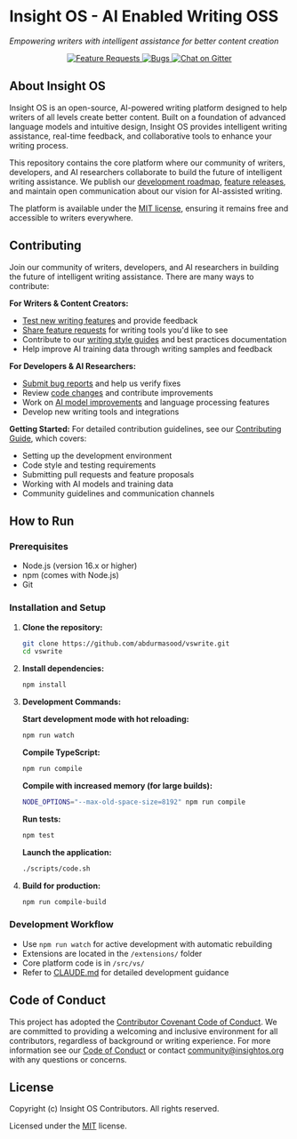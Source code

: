 # Insight OS - AI Enabled Writing OSS

*Empowering writers with intelligent assistance for better content creation*

<p align="center">
  <a href="https://github.com/abdurmasood/vswrite/issues?q=is%3Aopen+is%3Aissue+label%3Afeature-request+sort%3Areactions-%2B1-desc">
    <img alt="Feature Requests" src="https://img.shields.io/github/issues/abdurmasood/vswrite/feature-request.svg">
  </a>
  <a href="https://github.com/abdurmasood/vswrite/issues?utf8=✓&q=is%3Aissue+is%3Aopen+label%3Abug">
    <img alt="Bugs" src="https://img.shields.io/github/issues/abdurmasood/vswrite/bug.svg">
  </a>
  <a href="https://gitter.im/abdurmasood/vswrite">
    <img alt="Chat on Gitter" src="https://img.shields.io/badge/chat-on%20gitter-yellow.svg">
  </a>
</p>

## About Insight OS

Insight OS is an open-source, AI-powered writing platform designed to help writers of all levels create better content. Built on a foundation of advanced language models and intuitive design, Insight OS provides intelligent writing assistance, real-time feedback, and collaborative tools to enhance your writing process.

This repository contains the core platform where our community of writers, developers, and AI researchers collaborate to build the future of intelligent writing assistance. We publish our [development roadmap](https://github.com/abdurmasood/vswrite/wiki/Roadmap), [feature releases](https://github.com/abdurmasood/vswrite/releases), and maintain open communication about our vision for AI-assisted writing.

The platform is available under the [MIT license](LICENSE.txt), ensuring it remains free and accessible to writers everywhere.


## Contributing

Join our community of writers, developers, and AI researchers in building the future of intelligent writing assistance. There are many ways to contribute:

**For Writers & Content Creators:**
* [Test new writing features](https://github.com/abdurmasood/vswrite/issues?q=is%3Aopen+is%3Aissue+label%3Atesting) and provide feedback
* [Share feature requests](https://github.com/abdurmasood/vswrite/issues/new?template=feature_request.md) for writing tools you'd like to see
* Contribute to our [writing style guides](https://github.com/abdurmasood/vswrite/wiki/Style-Guides) and best practices documentation
* Help improve AI training data through writing samples and feedback

**For Developers & AI Researchers:**
* [Submit bug reports](https://github.com/abdurmasood/vswrite/issues/new?template=bug_report.md) and help us verify fixes
* Review [code changes](https://github.com/abdurmasood/vswrite/pulls) and contribute improvements
* Work on [AI model improvements](https://github.com/abdurmasood/vswrite/wiki/AI-Models) and language processing features
* Develop new writing tools and integrations

**Getting Started:**
For detailed contribution guidelines, see our [Contributing Guide](CONTRIBUTING.md), which covers:
* Setting up the development environment
* Code style and testing requirements  
* Submitting pull requests and feature proposals
* Working with AI models and training data
* Community guidelines and communication channels

## How to Run

### Prerequisites
- Node.js (version 16.x or higher)
- npm (comes with Node.js)
- Git

### Installation and Setup

1. **Clone the repository:**
   ```bash
   git clone https://github.com/abdurmasood/vswrite.git
   cd vswrite
   ```

2. **Install dependencies:**
   ```bash
   npm install
   ```

3. **Development Commands:**

   **Start development mode with hot reloading:**
   ```bash
   npm run watch
   ```

   **Compile TypeScript:**
   ```bash
   npm run compile
   ```
   
   **Compile with increased memory (for large builds):**
   ```bash
   NODE_OPTIONS="--max-old-space-size=8192" npm run compile
   ```

   **Run tests:**
   ```bash
   npm test
   ```

   **Launch the application:**
   ```bash
   ./scripts/code.sh
   ```

4. **Build for production:**
   ```bash
   npm run compile-build
   ```

### Development Workflow

- Use `npm run watch` for active development with automatic rebuilding
- Extensions are located in the `/extensions/` folder
- Core platform code is in `/src/vs/`
- Refer to [CLAUDE.md](CLAUDE.md) for detailed development guidance

## Code of Conduct

This project has adopted the [Contributor Covenant Code of Conduct](https://www.contributor-covenant.org/version/2/1/code_of_conduct/). We are committed to providing a welcoming and inclusive environment for all contributors, regardless of background or writing experience. For more information see our [Code of Conduct](CODE_OF_CONDUCT.md) or contact [community@insightos.org](mailto:community@insightos.org) with any questions or concerns.

## License

Copyright (c) Insight OS Contributors. All rights reserved.

Licensed under the [MIT](LICENSE.txt) license.
